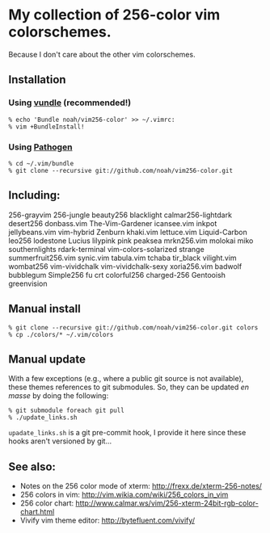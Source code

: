 # My collection of 256-color vim colorschemes.
Because I don't care about the other vim colorschemes.

## Installation

### Using [vundle](https://github.com/gmarik/vundle/) (**recommended!**)

    % echo 'Bundle noah/vim256-color' >> ~/.vimrc:
    % vim +BundleInstall!

### Using [Pathogen](http://www.vim.org/scripts/script.php?script_id=2332)

    % cd ~/.vim/bundle
    % git clone --recursive git://github.com/noah/vim256-color.git

## Including:

  256-grayvim 256-jungle beauty256 blacklight calmar256-lightdark desert256 donbass.vim The-Vim-Gardener icansee.vim inkpot jellybeans.vim vim-hybrid Zenburn khaki.vim lettuce.vim Liquid-Carbon leo256 lodestone Lucius lilypink pink peaksea mrkn256.vim molokai miko southernlights rdark-terminal vim-colors-solarized strange summerfruit256.vim synic.vim tabula.vim tchaba tir_black vilight.vim wombat256 vim-vividchalk vim-vividchalk-sexy xoria256.vim badwolf bubblegum Simple256 fu crt colorful256 charged-256 Gentooish greenvision

## Manual install

    % git clone --recursive git://github.com/noah/vim256-color.git colors
    % cp ./colors/* ~/.vim/colors

## Manual update

With a few exceptions (e.g., where a public git source is not
available), these themes references to git submodules.  So, they can be
updated *en masse* by doing the following:

    % git submodule foreach git pull
    % ./update_links.sh

`upadate_links.sh` is a git pre-commit hook, I provide it here since
these hooks aren't versioned by git...

## See also:

* Notes on the 256 color mode of xterm: http://frexx.de/xterm-256-notes/
* 256 colors in vim: http://vim.wikia.com/wiki/256_colors_in_vim
* 256 color chart: http://www.calmar.ws/vim/256-xterm-24bit-rgb-color-chart.html
* Vivify vim theme editor: http://bytefluent.com/vivify/
